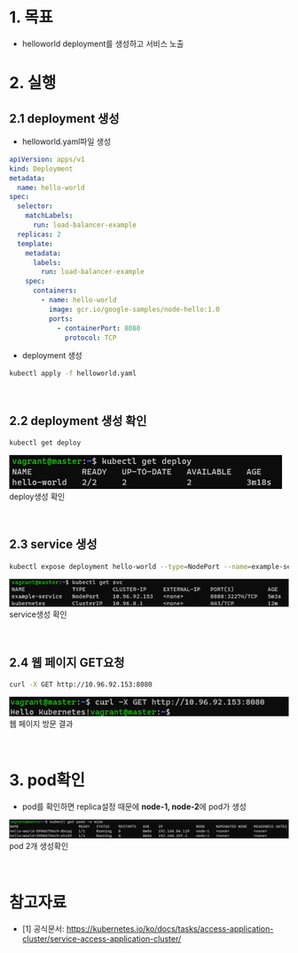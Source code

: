 # 1. 목표
* helloworld deployment를 생성하고 서비스 노출

# 2. 실행
## 2.1 deployment 생성
* helloworld.yaml파일 생성
```yaml
apiVersion: apps/v1
kind: Deployment
metadata:
  name: hello-world
spec:
  selector:
    matchLabels:
      run: load-balancer-example
  replicas: 2
  template:
    metadata:
      labels:
        run: load-balancer-example
    spec:
      containers:
        - name: hello-world
          image: gcr.io/google-samples/node-hello:1.0
          ports:
            - containerPort: 8080
              protocol: TCP

```

* deployment 생성
```sh
kubectl apply -f helloworld.yaml
```

<br>

## 2.2 deployment 생성 확인
```sh
kubectl get deploy
```
![](../imgs/helloworld_deply결과.png)
<br> deploy생성 확인

<br>

## 2.3 service 생성
```sh
kubectl expose deployment hello-world --type=NodePort --name=example-service
```
![](../imgs/helloworld_service확인.png)
<br> service생성 확인

<br>

## 2.4 웹 페이지 GET요청
```sh
curl -X GET http://10.96.92.153:8080
```
![](../imgs/helloworld_웹페이지_방문결과.png)
<br> 웹 페이지 방문 결과

<br>

# 3. pod확인
* pod를 확인하면 replica설정 때문에 <strong>node-1, node-2</strong>에 pod가 생성

![](./../imgs/helloworld_pod확인.png)
<br> pod 2개 생성확인

<br>

# 참고자료
* [1] 공식문서: https://kubernetes.io/ko/docs/tasks/access-application-cluster/service-access-application-cluster/